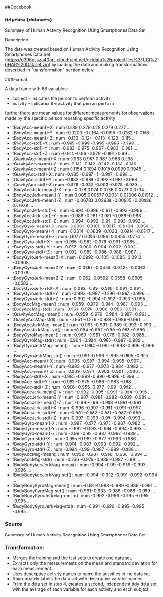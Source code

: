 ##Codebook

### tidydata {datasets}	

Summary of Human Activity Recognition Using Smartphones Data Set 

Description

The data was created based on Human Activity Recognition Using Smartphones Data Set (https://d396qusza40orc.cloudfront.net/getdata%2Fprojectfiles%2FUCI%20HAR%20Dataset.zip) by
loading the data and making transformations described in "transformation" section below 

###Format

A data frame with 68 variables:

 * subject                    - indicates the person to perform activity
 * activity                   - indicates the activity that person perform

 further there are mean values for different measurements for observations made by the specific person repeating specific activity 

 * tBodyAcc-mean()-X          : num  0.289 0.278 0.28 0.279 0.277 ...
 * tBodyAcc-mean()-Y          : num  -0.0203 -0.0164 -0.0195 -0.0262 -0.0166 ...
 * tBodyAcc-mean()-Z          : num  -0.133 -0.124 -0.113 -0.123 -0.115 ...
 * tBodyAcc-std()-X           : num  -0.995 -0.998 -0.995 -0.996 -0.998 ...
 * tBodyAcc-std()-Y           : num  -0.983 -0.975 -0.967 -0.983 -0.981 ...
 * tBodyAcc-std()-Z           : num  -0.914 -0.96 -0.979 -0.991 -0.99 ...
 * tGravityAcc-mean()-X       : num  0.963 0.967 0.967 0.968 0.968 ...
 * tGravityAcc-mean()-Y       : num  -0.141 -0.142 -0.142 -0.144 -0.149 ...
 * tGravityAcc-mean()-Z       : num  0.1154 0.1094 0.1019 0.0999 0.0945 ...
 * tGravityAcc-std()-X        : num  -0.985 -0.997 -1 -0.997 -0.998 ...
 * tGravityAcc-std()-Y        : num  -0.982 -0.989 -0.993 -0.981 -0.988 ...
 * tGravityAcc-std()-Z        : num  -0.878 -0.932 -0.993 -0.978 -0.979 ...
 * tBodyAccJerk-mean()-X      : num  0.078 0.074 0.0736 0.0773 0.0734 ...
 * tBodyAccJerk-mean()-Y      : num  0.005 0.00577 0.0031 0.02006 0.01912 ...
 * tBodyAccJerk-mean()-Z      : num  -0.06783 0.02938 -0.00905 -0.00986 0.01678 ...
 * tBodyAccJerk-std()-X       : num  -0.994 -0.996 -0.991 -0.993 -0.996 ...
 * tBodyAccJerk-std()-Y       : num  -0.988 -0.981 -0.981 -0.988 -0.988 ...
 * tBodyAccJerk-std()-Z       : num  -0.994 -0.992 -0.99 -0.993 -0.992 ...
 * tBodyGyro-mean()-X         : num  -0.0061 -0.0161 -0.0317 -0.0434 -0.034 ...
 * tBodyGyro-mean()-Y         : num  -0.0314 -0.0839 -0.1023 -0.0914 -0.0747 ...
 * tBodyGyro-mean()-Z         : num  0.1077 0.1006 0.0961 0.0855 0.0774 ...
 * tBodyGyro-std()-X          : num  -0.985 -0.983 -0.976 -0.991 -0.985 ...
 * tBodyGyro-std()-Y          : num  -0.977 -0.989 -0.994 -0.992 -0.992 ...
 * tBodyGyro-std()-Z          : num  -0.992 -0.989 -0.986 -0.988 -0.987 ...
 * tBodyGyroJerk-mean()-X     : num  -0.0992 -0.1105 -0.1085 -0.0912 -0.0908 ...
 * tBodyGyroJerk-mean()-Y     : num  -0.0555 -0.0448 -0.0424 -0.0363 -0.0376 ...
 * tBodyGyroJerk-mean()-Z     : num  -0.062 -0.0592 -0.0558 -0.0605 -0.0583 ...
 * tBodyGyroJerk-std()-X      : num  -0.992 -0.99 -0.988 -0.991 -0.991 ...
 * tBodyGyroJerk-std()-Y      : num  -0.993 -0.997 -0.996 -0.997 -0.996 ...
 * tBodyGyroJerk-std()-Z      : num  -0.992 -0.994 -0.992 -0.993 -0.995 ...
 * tBodyAccMag-mean()         : num  -0.959 -0.979 -0.984 -0.987 -0.993 ...
 * tBodyAccMag-std()          : num  -0.951 -0.976 -0.988 -0.986 -0.991 ...
 * tGravityAccMag-mean()      : num  -0.959 -0.979 -0.984 -0.987 -0.993 ...
 * tGravityAccMag-std()       : num  -0.951 -0.976 -0.988 -0.986 -0.991 ...
 * tBodyAccJerkMag-mean()     : num  -0.993 -0.991 -0.989 -0.993 -0.993 ...
 * tBodyAccJerkMag-std()      : num  -0.994 -0.992 -0.99 -0.993 -0.996 ...
 * tBodyGyroMag-mean()        : num  -0.969 -0.981 -0.976 -0.982 -0.985 ...
 * tBodyGyroMag-std()         : num  -0.964 -0.984 -0.986 -0.987 -0.989 ...
 * tBodyGyroJerkMag-mean()    : num  -0.994 -0.995 -0.993 -0.996 -0.996 ...
 * tBodyGyroJerkMag-std()     : num  -0.991 -0.996 -0.995 -0.995 -0.995 ...
 * fBodyAcc-mean()-X          : num  -0.995 -0.997 -0.994 -0.995 -0.997 ...
 * fBodyAcc-mean()-Y          : num  -0.983 -0.977 -0.973 -0.984 -0.982 ...
 * fBodyAcc-mean()-Z          : num  -0.939 -0.974 -0.983 -0.991 -0.988 ...
 * fBodyAcc-std()-X           : num  -0.995 -0.999 -0.996 -0.996 -0.999 ...
 * fBodyAcc-std()-Y           : num  -0.983 -0.975 -0.966 -0.983 -0.98 ...
 * fBodyAcc-std()-Z           : num  -0.906 -0.955 -0.977 -0.99 -0.992 ...
 * fBodyAccJerk-mean()-X      : num  -0.992 -0.995 -0.991 -0.994 -0.996 ...
 * fBodyAccJerk-mean()-Y      : num  -0.987 -0.981 -0.982 -0.989 -0.989 ...
 * fBodyAccJerk-mean()-Z      : num  -0.99 -0.99 -0.988 -0.991 -0.991 ...
 * fBodyAccJerk-std()-X       : num  -0.996 -0.997 -0.991 -0.991 -0.997 ...
 * fBodyAccJerk-std()-Y       : num  -0.991 -0.982 -0.981 -0.987 -0.989 ...
 * fBodyAccJerk-std()-Z       : num  -0.997 -0.993 -0.99 -0.994 -0.993 ...
 * fBodyGyro-mean()-X         : num  -0.987 -0.977 -0.975 -0.987 -0.982 ...
 * fBodyGyro-mean()-Y         : num  -0.982 -0.993 -0.994 -0.994 -0.993 ...
 * fBodyGyro-mean()-Z         : num  -0.99 -0.99 -0.987 -0.987 -0.989 ...
 * fBodyGyro-std()-X          : num  -0.985 -0.985 -0.977 -0.993 -0.986 ...
 * fBodyGyro-std()-Y          : num  -0.974 -0.987 -0.993 -0.992 -0.992 ...
 * fBodyGyro-std()-Z          : num  -0.994 -0.99 -0.987 -0.989 -0.988 ...
 * fBodyAccMag-mean()         : num  -0.952 -0.981 -0.988 -0.988 -0.994 ...
 * fBodyAccMag-std()          : num  -0.956 -0.976 -0.989 -0.987 -0.99 ...
 * fBodyBodyAccJerkMag-mean() : num  -0.994 -0.99 -0.989 -0.993 -0.996 ...
 * fBodyBodyAccJerkMag-std()  : num  -0.994 -0.992 -0.991 -0.992 -0.994 ...
 * fBodyBodyGyroMag-mean()    : num  -0.98 -0.988 -0.989 -0.989 -0.991 ...
 * fBodyBodyGyroMag-std()     : num  -0.961 -0.983 -0.986 -0.988 -0.989 ...
 * fBodyBodyGyroJerkMag-mean(): num  -0.992 -0.996 -0.995 -0.995 -0.995 ...
 * fBodyBodyGyroJerkMag-std() : num  -0.991 -0.996 -0.995 -0.995 -0.995 ...

### Source

Summary of Human Activity Recognition Using Smartphones Data Set

### Transformation:

* Merges the training and the test sets to create one data set.
* Extracts only the measurements on the mean and standard deviation for each measurement. 
* Uses descriptive activity names to name the activities in the data set
* Appropriately labels the data set with descriptive variable names. 
* From the data set in step 4, creates a second, independent tidy data set with the average of each variable for each activity and each subject.